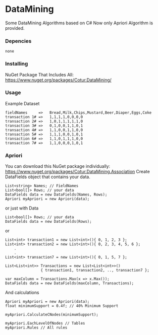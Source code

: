 
# DataMining

 Some DataMining Algorithms based on C#
 Now only Apriori Algorithm is provided.

### Depencies
```
none
```

### Installing


NuGet Package That Includes All: https://www.nuget.org/packages/Cotur.DataMining/


### Usage

Example Dataset

```
fieldNames     =>   Bread,Milk,Chips,Mustard,Beer,Diaper,Eggs,Coke
transaction 1# =>   1,1,1,1,0,0,0,0
transaction 2# =>   1,0,1,1,1,1,1,0
transaction 3# =>   0,1,0,0,1,1,0,1
transaction 4# =>   1,1,0,0,1,1,0,0
transaction 5# =>   1,1,1,0,0,1,0,1
transaction 6# =>   1,1,0,1,1,1,0,0
transaction 7# =>   1,1,0,0,0,1,0,1
```

### Apriori
You can download this NuGet package individually: https://www.nuget.org/packages/Cotur.DataMining.Association
Create DataFields object that contains your data.
```
List<string> Names; // FieldNames
List<bool[]> Rows; // your data
DataFields data = new DataFields(Names, Rows);
Apriori myApriori = new Apriori(data);
```
or just with Data
```
List<bool[]> Rows; // your data
DataFields data = new DataFields(Rows);
```
or 
```
List<int> transaction1 = new List<int>(){ 0, 1, 2, 3 };
List<int> transaction2 = new List<int>(){ 0, 2, 3, 4, 5, 6 };
    .
    .
List<int> transaction7 = new List<int>(){ 0, 1, 5, 7 };    

List<List<int>> Transactions = new List<List<int>>()
				{ transaction1, transaction2, .., transaction7 };

var maxColumn = Transactions.Max(x => x.Max());
DataFields data = new DataFields(maxColumn, Transactions);
```
And calculations
```
Apriori myApriori = new Apriori(data);
float minimumSupport = 0.4f; // 40% Minimum Support

myApriori.CalculateCNodes(minimumSupport);

myApriori.EachLevelOfNodes // Tables
myApriori.Rules // All rules
```
